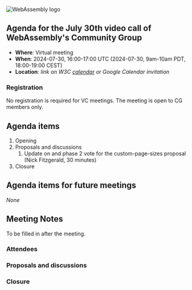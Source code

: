 ![WebAssembly logo](/images/WebAssembly.png)

## Agenda for the July 30th video call of WebAssembly's Community Group

- **Where**: Virtual meeting
- **When**: 2024-07-30, 16:00-17:00 UTC (2024-07-30, 9am-10am PDT, 18:00-19:00 CEST)
- **Location**: *link on W3C [calendar](https://www.w3.org/groups/cg/webassembly/calendar/) or Google Calendar invitation*

### Registration

No registration is required for VC meetings. The meeting is open to CG members only.

## Agenda items

1. Opening
1. Proposals and discussions
   1. Update on and phase 2 vote for the custom-page-sizes proposal (Nick Fitzgerald, 30 minutes)
1. Closure

## Agenda items for future meetings

*None*

## Meeting Notes

To be filled in after the meeting.

### Attendees

### Proposals and discussions

### Closure
